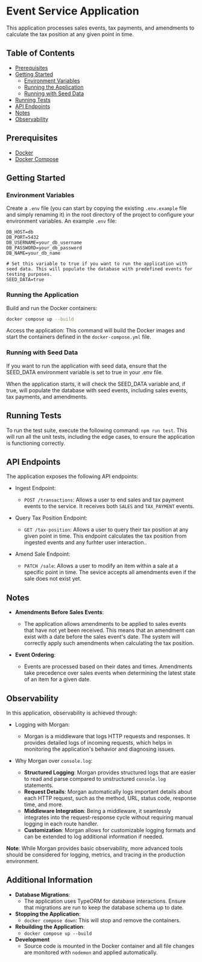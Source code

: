 # Event Service Application

This application processes sales events, tax payments, and amendments to calculate the tax position at any given point in time.

## Table of Contents

- [Prerequisites](#prerequisites)
- [Getting Started](#getting-started)
  - [Environment Variables](#environment-variables)
  - [Running the Application](#running-the-application)
  - [Running with Seed Data](#running-with-seed-data)
- [Running Tests](#running-tests)
- [API Endpoints](#api-endpoints)
- [Notes](#notes)
- [Observability](#observability)

## Prerequisites

- [Docker](https://www.docker.com/get-started)
- [Docker Compose](https://docs.docker.com/compose/install/)

## Getting Started

### Environment Variables

Create a `.env` file (you can start by copying the existing `.env.example` file and simply renaming it) in the root directory of the project to configure your environment variables. An example `.env` file:

```env
DB_HOST=db
DB_PORT=5432
DB_USERNAME=your_db_username
DB_PASSWORD=your_db_password
DB_NAME=your_db_name

# Set this variable to true if you want to run the application with seed data. This will populate the database with predefined events for testing purposes.
SEED_DATA=true
```

### Running the Application

Build and run the Docker containers:

```bash
docker compose up --build
```

Access the application:
This command will build the Docker images and start the containers defined in the `docker-compose.yml` file.

### Running with Seed Data

If you want to run the application with seed data, ensure that the SEED_DATA environment variable is set to true in your .env file.

When the application starts, it will check the SEED_DATA variable and, if true, will populate the database with seed events, including sales events, tax payments, and amendments.

## Running Tests

To run the test suite, execute the following command: `npm run test`.
This will run all the unit tests, including the edge cases, to ensure the application is functioning correctly.

## API Endpoints

The application exposes the following API endpoints:

- Ingest Endpoint:

  - `POST /transactions`: Allows a user to end sales and tax payment events to the service. It receives both `SALES` and `TAX_PAYMENT` events.

- Query Tax Position Endpoint:

  - `GET /tax-position`: Allows a user to query their tax position at any given point in time. This endpoint calculates the tax position from ingested events and any furhter user interaction..

- Amend Sale Endpoint:
  - `PATCH /sale`: Allows a user to modify an item within a sale at a specific point in time. The sevice accepts all amendments even if the sale does not exist yet.

## Notes

- **Amendments Before Sales Events**:

  - The application allows amendments to be applied to sales events that have not yet been received. This means that an amendment can exist with a date before the sales event's date. The system will correctly apply such amendments when calculating the tax position.

- **Event Ordering**:
  - Events are processed based on their dates and times. Amendments take precedence over sales events when determining the latest state of an item for a given date.

## Observability

In this application, observability is achieved through:

- Logging with Morgan:

  - Morgan is a middleware that logs HTTP requests and responses. It provides detailed logs of incoming requests, which helps in monitoring the application's behavior and diagnosing issues.

- Why Morgan over `console.log`:
  - **Structured Logging**: Morgan provides structured logs that are easier to read and parse compared to unstructured `console.log` statements.
  - **Request Details**: Morgan automatically logs important details about each HTTP request, such as the method, URL, status code, response time, and more.
  - **Middleware Integration**: Being a middleware, it seamlessly integrates into the request-response cycle without requiring manual logging in each route handler.
  - **Customization**: Morgan allows for customizable logging formats and can be extended to log additional information if needed.

**Note**: While Morgan provides basic observability, more advanced tools should be considered for logging, metrics, and tracing in the production environment.

## Additional Information

- **Database Migrations**:
  - The application uses TypeORM for database interactions. Ensure that migrations are run to keep the database schema up to date.
- **Stopping the Application**:
  - `docker compose down`: This will stop and remove the containers.
- **Rebuilding the Application**:
  - `docker compose up --build`
- **Development**
  - Source code is mounted in the Docker container and all file changes are monitored with `nodemon` and applied automatically.
